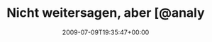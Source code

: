 ---
retweeted: false
source: <a href="http://twitter.com" rel="nofollow">Twitter Web Client</a>
entities:
  hashtags: []
  symbols: []
  user_mentions:
  - name: Sophie Dollinger
    screen_name: Analyze
    indices:
    - '24'
    - '32'
    id_str: '14384558'
    id: '14384558'
  urls: []
display_text_range:
- '0'
- '60'
favorite_count: '0'
id_str: '2555389546'
truncated: false
retweet_count: '0'
id: '2555389546'
created_at: Thu Jul 09 19:35:47 +0000 2009
favorited: false
full_text: Nicht weitersagen, aber [@analyze](https://twitter.com/analyze) hört gerade
  Mädchenmusik...
lang: de
tags:
- pesos:twitter
date: '2009-07-09T19:35:47+00:00'
src: https://twitter.com/bascht/status/2555389546
original_url: https://twitter.com/bascht/status/2555389546
type: twitter_tweet
text: Nicht weitersagen, aber [@analyze](https://twitter.com/analyze) hört gerade
  Mädchenmusik...
title: Nicht weitersagen, aber [@analy

---